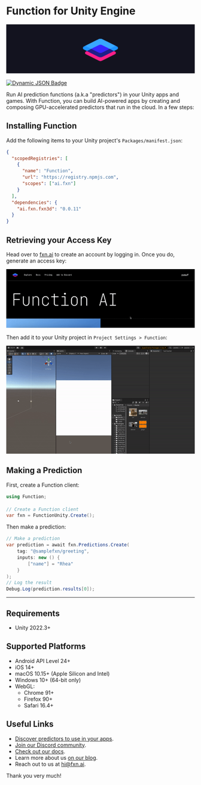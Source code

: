 # Function for Unity Engine

![function logo](https://raw.githubusercontent.com/fxnai/.github/main/logo_wide.png)

[![Dynamic JSON Badge](https://img.shields.io/badge/dynamic/json?url=https%3A%2F%2Fdiscord.com%2Fapi%2Finvites%2Fy5vwgXkz2f%3Fwith_counts%3Dtrue&query=%24.approximate_member_count&logo=discord&logoColor=white&label=Function%20community)](https://fxn.ai/community)

Run AI prediction functions (a.k.a "predictors") in your Unity apps and games. With Function, you can build AI-powered apps by creating and composing GPU-accelerated predictors that run in the cloud. In a few steps:

## Installing Function
Add the following items to your Unity project's `Packages/manifest.json`:
```json
{
  "scopedRegistries": [
    {
      "name": "Function",
      "url": "https://registry.npmjs.com",
      "scopes": ["ai.fxn"]
    }
  ],
  "dependencies": {
    "ai.fxn.fxn3d": "0.0.11"
  }
}
```

## Retrieving your Access Key
Head over to [fxn.ai](https://fxn.ai) to create an account by logging in. Once you do, generate an access key:

![generate access key](https://raw.githubusercontent.com/fxnai/.github/main/access_key.gif)

Then add it to your Unity project in `Project Settings > Function`:

![add access key to Unity](settings.gif)

## Making a Prediction
First, create a Function client:
```csharp
using Function;

// Create a Function client
var fxn = FunctionUnity.Create();
```

Then make a prediction:
```csharp
// Make a prediction
var prediction = await fxn.Predictions.Create(
    tag: "@samplefxn/greeting",
    inputs: new () {
        ["name"] = "Rhea"
    }
);
// Log the result
Debug.Log(prediction.results[0]);
```

___

## Requirements
- Unity 2022.3+

## Supported Platforms
- Android API Level 24+
- iOS 14+
- macOS 10.15+ (Apple Silicon and Intel)
- Windows 10+ (64-bit only)
- WebGL:
  - Chrome 91+
  - Firefox 90+
  - Safari 16.4+

## Useful Links
- [Discover predictors to use in your apps](https://fxn.ai/explore).
- [Join our Discord community](https://fxn.ai/community).
- [Check out our docs](https://docs.fxn.ai).
- Learn more about us [on our blog](https://blog.fxn.ai).
- Reach out to us at [hi@fxn.ai](mailto:hi@fxn.ai).

Thank you very much!
